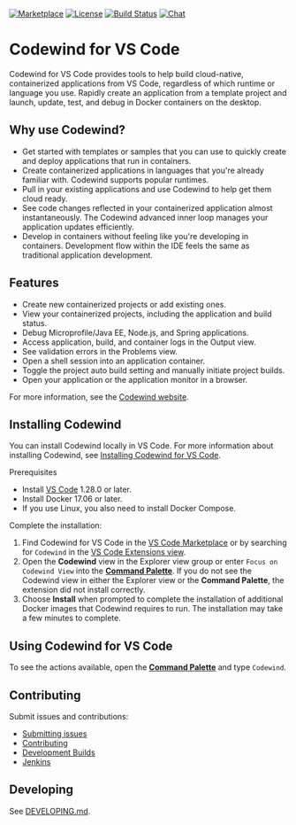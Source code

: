 [![Marketplace](https://img.shields.io/vscode-marketplace/v/IBM.codewind.svg?label=marketplace&logo=visual-studio-code)](https://marketplace.visualstudio.com/items?itemName=IBM.codewind)
[![License](https://img.shields.io/badge/License-EPL%202.0-red.svg?label=license&logo=eclipse)](https://www.eclipse.org/legal/epl-2.0/)
[![Build Status](https://ci.eclipse.org/codewind/buildStatus/icon?job=Codewind%2Fcodewind-vscode%2Fmaster)](https://ci.eclipse.org/codewind/job/Codewind/job/codewind-vscode/job/master/)
[![Chat](https://img.shields.io/static/v1.svg?label=chat&message=mattermost&color=145dbf)](https://mattermost.eclipse.org/eclipse/channels/eclipse-codewind)

# Codewind for VS Code
Codewind for VS Code provides tools to help build cloud-native, containerized applications from VS Code, regardless of which runtime or language you use. Rapidly create an application from a template project and launch, update, test, and debug in Docker containers on the desktop.

## Why use Codewind?
- Get started with templates or samples that you can use to quickly create and deploy applications that run in containers.
- Create containerized applications in languages that you're already familiar with. Codewind supports popular runtimes.
- Pull in your existing applications and use Codewind to help get them cloud ready.
- See code changes reflected in your containerized application almost instantaneously. The Codewind advanced inner loop manages your application updates efficiently.
- Develop in containers without feeling like you're developing in containers. Development flow within the IDE feels the same as traditional application development.

## Features
- Create new containerized projects or add existing ones.
- View your containerized projects, including the application and build status.
- Debug Microprofile/Java EE, Node.js, and Spring applications.
- Access application, build, and container logs in the Output view.
- See validation errors in the Problems view.
- Open a shell session into an application container.
- Toggle the project auto build setting and manually initiate project builds.
- Open your application or the application monitor in a browser.

For more information, see the [Codewind website](https://www.eclipse.org/codewind/).

## Installing Codewind
You can install Codewind locally in VS Code. For more information about installing Codewind, see [Installing Codewind for VS Code](https://www.eclipse.org/codewind/mdtvscinstallinfo.html).

Prerequisites
- Install [VS Code](https://code.visualstudio.com/download) 1.28.0 or later.
- Install Docker 17.06 or later.
- If you use Linux, you also need to install Docker Compose.

Complete the installation:
1. Find Codewind for VS Code in the [VS Code Marketplace](https://marketplace.visualstudio.com/items?itemName=IBM.codewind) or by searching for `Codewind` in the [VS Code Extensions view](https://code.visualstudio.com/docs/editor/extension-gallery#_browse-for-extensions).
2. Open the **Codewind** view in the Explorer view group or enter `Focus on Codewind View` into the [**Command Palette**](https://code.visualstudio.com/docs/getstarted/userinterface#_command-palette). If you do not see the Codewind view in either the Explorer view or the **Command Palette**, the extension did not install correctly.
3. Choose **Install** when prompted to complete the installation of additional Docker images that Codewind requires to run. The installation may take a few minutes to complete.

## Using Codewind for VS Code
To see the actions available, open the [**Command Palette**](https://code.visualstudio.com/docs/getstarted/userinterface#_command-palette) and type `Codewind`.</br>

## Contributing
Submit issues and contributions:
- [Submitting issues](https://github.com/eclipse/codewind/issues)
- [Contributing](CONTRIBUTING.md)
- [Development Builds](https://download.eclipse.org/codewind/codewind-vscode/)
- [Jenkins](https://ci.eclipse.org/codewind/job/Codewind/job/codewind-vscode/)

## Developing
See [DEVELOPING.md](https://github.com/eclipse/codewind-vscode/blob/master/DEVELOPING.md).
